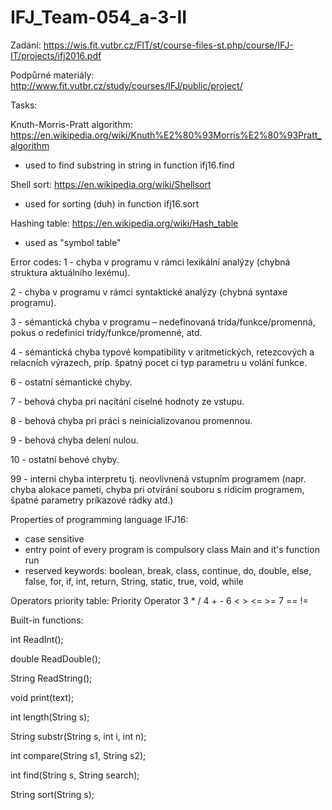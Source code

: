 # IFJ_Team-054_a-3-II
Zadání:
https://wis.fit.vutbr.cz/FIT/st/course-files-st.php/course/IFJ-IT/projects/ifj2016.pdf

Podpůrné materiály:
http://www.fit.vutbr.cz/study/courses/IFJ/public/project/

Tasks:

 Knuth-Morris-Pratt algorithm: https://en.wikipedia.org/wiki/Knuth%E2%80%93Morris%E2%80%93Pratt_algorithm
  - used to find substring in string in function ifj16.find
  
Shell sort: https://en.wikipedia.org/wiki/Shellsort
  - used for sorting (duh) in function ifj16.sort
  
Hashing table: https://en.wikipedia.org/wiki/Hash_table
  - used as "symbol table"
  

Error codes:
 1 - chyba v programu v rámci lexikální analýzy (chybná struktura aktuálního lexému).
 
 2 - chyba v programu v rámci syntaktické analýzy (chybná syntaxe programu).
 
 3 - sémantická chyba v programu – nedefinovaná trída/funkce/promenná, pokus o redefinici trídy/funkce/promenné, atd.
 
 4 - sémantická chyba typové kompatibility v aritmetických, retezcových a relacních výrazech, príp. špatný pocet ci typ parametru u volání funkce.
 
 6 - ostatní sémantické chyby.
 
 7 - behová chyba pri nacítání císelné hodnoty ze vstupu.
 
 8 - behová chyba pri práci s neinicializovanou promennou.
 
 9 - behová chyba delení nulou.
 
 10 - ostatní behové chyby.
 
 99 - interní chyba interpretu tj. neovlivnená vstupním programem (napr. chyba alokace pameti, chyba pri otvírání souboru s rídicím programem, špatné parametry príkazové rádky atd.)
 
 
Properties of programming language IFJ16:
 - case sensitive
 - entry point of every program is compulsory class Main and it's function run
 - reserved keywords: boolean, break, class, continue, do, double, else, false, for, if, int, return, String, static, true, void, while
 
 Operators priority table:
  Priority   Operator
     3         * /
     4         + -
     6         < > <= >=
     7         == !=
 
 Built-in functions:
 
  int ReadInt();
 
  double ReadDouble();

  String ReadString();
  
  void print(text);

  int length(String s);

  String substr(String s, int i, int n);
  
  int compare(String s1, String s2);
  
  int find(String s, String search);
  
  String sort(String s);
